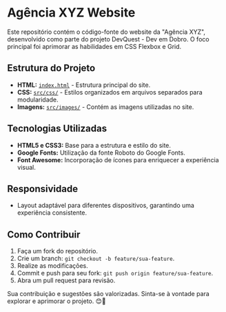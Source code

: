 # Agência XYZ Website

Este repositório contém o código-fonte do website da "Agência XYZ", desenvolvido como parte do projeto DevQuest - Dev em Dobro. O foco principal foi aprimorar as habilidades em CSS Flexbox e Grid.

## Estrutura do Projeto

- **HTML:** [`index.html`](index.html) - Estrutura principal do site.
- **CSS:** [`src/css/`](src/css/) - Estilos organizados em arquivos separados para modularidade.
- **Imagens:** [`src/images/`](src/images/) - Contém as imagens utilizadas no site.

## Tecnologias Utilizadas

- **HTML5 e CSS3:** Base para a estrutura e estilo do site.
- **Google Fonts:** Utilização da fonte Roboto do Google Fonts.
- **Font Awesome:** Incorporação de ícones para enriquecer a experiência visual.

## Responsividade

- Layout adaptável para diferentes dispositivos, garantindo uma experiência consistente.

## Como Contribuir

1. Faça um fork do repositório.
2. Crie um branch: `git checkout -b feature/sua-feature`.
3. Realize as modificações.
4. Commit e push para seu fork: `git push origin feature/sua-feature`.
5. Abra um pull request para revisão.

Sua contribuição e sugestões são valorizadas. Sinta-se à vontade para explorar e aprimorar o projeto. 😊🚀
